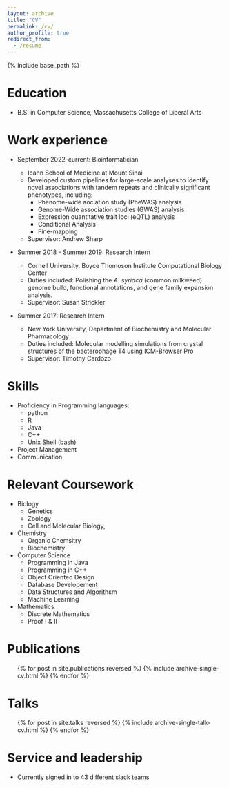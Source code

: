 ```yaml
---
layout: archive
title: "CV"
permalink: /cv/
author_profile: true
redirect_from:
  - /resume
---
```


{% include base_path %}

Education
======
* B.S. in Computer Science, Massachusetts College of Liberal Arts 

Work experience
======
* September 2022-current: Bioinformatician
  * Icahn School of Medicine at Mount Sinai
  * Developed custom pipelines for large-scale analyses to identify novel associations with tandem repeats and clinically significant phenotypes, including:
    * Phenome-wide aociation study (PheWAS) analysis
    * Genome-Wide association studies (GWAS) analysis
    * Expression quantitative trait loci (eQTL) analysis
    * Conditional Analysis
    * Fine-mapping 
  * Supervisor: Andrew Sharp

* Summer 2018 - Summer 2019: Research Intern
  * Cornell University, Boyce Thomoson Institute Computational Biology Center
  * Duties included: Polishing the *A. syriaca* (common milkweed) genome build, functional annotations, and gene family expansion analysis. 
  * Supervisor: Susan Strickler

* Summer 2017: Research Intern
  * New York University, Department of Biochemistry and Molecular Pharmacology
  * Duties included: Molecular modelling simulations from crystal structures of the bacterophage T4 using ICM-Browser Pro 
  * Supervisor: Timothy Cardozo
  
Skills
======
* Proficiency in Programming languages:
  * python
  * R
  * Java
  * C++
  * Unix Shell (bash)
* Project Management
* Communication

Relevant Coursework
======
* Biology
  * Genetics
  * Zoology
  * Cell and Molecular Biology, 
* Chemistry
  * Organic Chemsitry
  * Biochemistry
* Computer Science
  * Programming in Java
  * Programming in C++
  * Object Oriented Design
  * Database Developement
  * Data Structures and Algorithsm
  * Machine Learning
* Mathematics
  * Discrete Mathematics
  * Proof I & II

Publications
======
  <ul>{% for post in site.publications reversed %}
    {% include archive-single-cv.html %}
  {% endfor %}</ul>
  
Talks
======
  <ul>{% for post in site.talks reversed %}
    {% include archive-single-talk-cv.html  %}
  {% endfor %}</ul>
  
  
Service and leadership
======
* Currently signed in to 43 different slack teams
